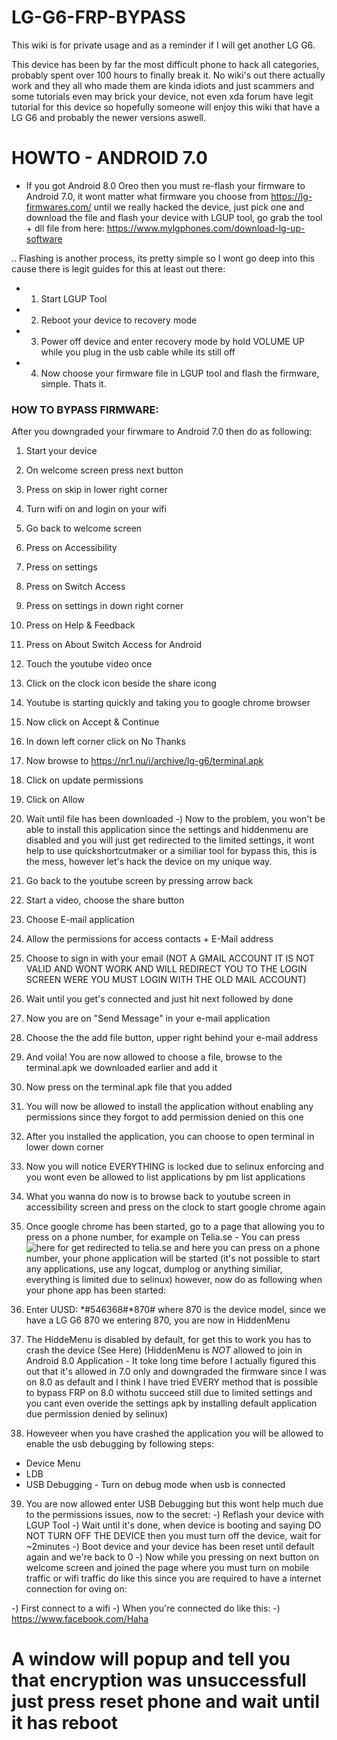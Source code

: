 
# LG-G6-FRP-BYPASS

This wiki is for private usage and as a reminder if I will get another LG G6.

This device has been by far the most difficult phone to hack all categories, probably spent over 100 hours to finally break it.
No wiki's out there actually work and they all who made them are kinda idiots and just scammers and some tutorials even may brick your device, not even xda forum have legit tutorial for this device so hopefully someone will enjoy this wiki that have a LG G6 and probably the newer versions aswell.

# HOWTO - ANDROID 7.0 

* If you got Android 8.0 Oreo then you must re-flash your firmware to Android 7.0, it wont  matter what firmware you choose from https://lg-firmwares.com/ until we really hacked the device, just pick one and download the file and flash your device with LGUP tool, go grab the tool + dll file from here: https://www.mylgphones.com/download-lg-up-software 

.. Flashing is another process, its pretty simple so I wont go deep into this cause there is legit guides for this at least out there: 
 - 1) Start LGUP Tool
 - 2) Reboot your device to recovery mode
 - 3) Power off device and enter recovery mode by hold VOLUME UP while you plug in the usb cable while its still off
 - 4) Now choose your firmware file in LGUP tool and flash the firmware, simple. Thats it.

### HOW TO BYPASS FIRMWARE: 

After you downgraded your firwmare to Android 7.0 then do as following: 

1) Start your device

2) On welcome screen press next button

3) Press on skip in lower right corner

4) Turn wifi on and login on your wifi

5) Go back to welcome screen

6) Press on Accessibility

7) Press on settings

8) Press on Switch Access

9) Press on settings in down right corner

10) Press on Help & Feedback

11) Press on About Switch Access for Android

12) Touch the youtube video once

13) Click on the clock icon beside the share icong

14) Youtube is starting quickly and taking you to google chrome browser

15) Now click on Accept & Continue

16) In down left corner click on No Thanks

17) Now browse to https://nr1.nu/i/archive/lg-g6/terminal.apk

18) Click on update permissions

19) Click on Allow

20) Wait until file has been downloaded
-)  Now to the problem, you won't be able to install this application
    since the settings and hiddenmenu are disabled and you will just
    get redirected to the limited settings, it wont help to use
    quickshortcutmaker or a similiar tool for bypass this, this is the mess, however
    let's hack the device on my unique way.

21) Go back to the youtube screen by pressing arrow back

22) Start a video, choose the share button

23) Choose E-mail application

24) Allow the permissions for access contacts + E-Mail address

25) Choose to sign in with your email (NOT A GMAIL ACCOUNT IT IS NOT VALID AND WONT WORK AND WILL REDIRECT YOU TO THE LOGIN SCREEN WERE YOU MUST LOGIN WITH THE OLD MAIL ACCOUNT)

26) Wait until you get's connected and just hit next followed by done

27) Now you are on "Send Message" in your e-mail application

28) Choose the the add file button, upper right behind your e-mail address

29) And voila! You are now allowed to choose a file, browse to the terminal.apk we downloaded earlier and add it

30) Now press on the terminal.apk file that you added

31) You will now be allowed to install the application without enabling any permissions since they forgot to add permission denied on this one

32) After you installed the application, you can choose to open terminal in lower down corner

33) Now you will notice EVERYTHING is locked due to selinux enforcing and you wont even be allowed to list applications by pm list applications

34) What you wanna do now is to browse back to youtube screen in accessibility screen and press on the clock to start google chrome again

35) Once google chrome has been started, go to a page that allowing you to press on a phone number, for example on Telia.se - You can press ![here](https://www.telia.se/privat/kontakt/butikerochaterforsaljare/borlange) for get redirected to telia.se and here you can press on a phone number, your phone application will be started (it's not possible to start any applications, use any logcat, dumplog or anything similiar, everything is limited due to selinux) however, now do as following when your phone app has been started:

36) Enter UUSD: *#546368#*870# where 870 is the device model, since we have a LG G6 870 we entering 870, you are now in HiddenMenu

37) The HiddeMenu is disabled by default, for get this to work you has to crash the device (See Here) (HiddenMenu is _NOT_ allowed to join in Android 8.0 Application - It toke long time before I actually figured this out that it's allowed in 7.0 only and downgraded the firmware since I was on 8.0 as default and I think I have tried EVERY method that is possible to bypass FRP on 8.0 withotu succeed still due to limited settings and you cant even overide the settings apk by installing default application due permission denied by selinux)

38) Howeveer when you have crashed the application you will be allowed to enable the usb debugging by following steps:
- Device Menu 
- LDB
- USB Debugging - Turn on debug mode when usb is connected


39) You are now allowed enter USB Debugging but this wont help much due to the permissions issues, now to the secret: 
-) Reflash your device with LGUP Tool
-) Wait until it's done, when device is booting and saying DO NOT TURN OFF THE DEVICE then you must turn off the device, wait for ~2minutes
-) Boot device and your device has been reset until default again and we're back to 0
-) Now while you pressing on next button on welcome screen and joined the page where you must turn on mobile traffic or wifi traffic do like this since you are required to have a internet connection for oving on:


-) First connect to a wifi
-) When you're connected do like this: 
-) https://www.facebook.com/Haha 
 # A window will popup and tell you that encryption was unsuccessfull just press reset phone and wait until it has reboot
